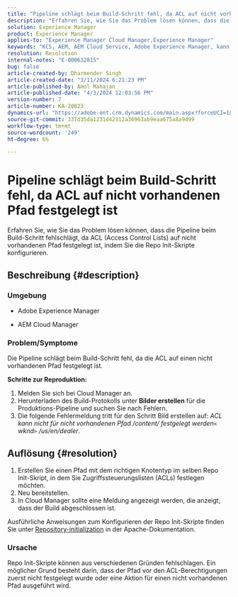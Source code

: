 ```yaml
---
title: "Pipeline schlägt beim Build-Schritt fehl, da ACL auf nicht vorhandenen Pfad festgelegt ist"
description: "Erfahren Sie, wie Sie das Problem lösen können, dass die Pipeline beim Build-Schritt fehlschlägt, da ACL auf nicht vorhandenen Pfad festgelegt ist."
solution: Experience Manager
product: Experience Manager
applies-to: "Experience Manager Cloud Manager,Experience Manager"
keywords: "KCS, AEM, AEM Cloud Service, Adobe Experience Manager, kann keine acl für nicht vorhandenen Pfad festlegen."
resolution: Resolution
internal-notes: "E-000632815"
bug: false
article-created-by: Dharmender Singh
article-created-date: "3/11/2024 6:21:23 PM"
article-published-by: Amol Mahajan
article-published-date: "4/3/2024 12:03:56 PM"
version-number: 7
article-number: KA-20823
dynamics-url: "https://adobe-ent.crm.dynamics.com/main.aspx?forceUCI=1&pagetype=entityrecord&etn=knowledgearticle&id=864b8c26-d4df-ee11-904c-6045bd05e816"
source-git-commit: 337d35da1231d42312a36963ab9eaa675a8a9d99
workflow-type: tm+mt
source-wordcount: '249'
ht-degree: 6%

---
```


# Pipeline schlägt beim Build-Schritt fehl, da ACL auf nicht vorhandenen Pfad festgelegt ist


Erfahren Sie, wie Sie das Problem lösen können, dass die Pipeline beim Build-Schritt fehlschlägt, da ACL (Access Control Lists) auf nicht vorhandenen Pfad festgelegt ist, indem Sie die Repo Init-Skripte konfigurieren.

## Beschreibung {#description}


### <b>Umgebung</b>

- Adobe Experience Manager


- AEM Cloud Manager




### <b>Problem/Symptome</b>

Die Pipeline schlägt beim Build-Schritt fehl, da die ACL auf einen nicht vorhandenen Pfad festgelegt ist.

<b>Schritte zur Reproduktion:</b>

1. Melden Sie sich bei Cloud Manager an.
2. Herunterladen des Build-Protokolls unter <b>Bilder erstellen</b> für die Produktions-Pipeline und suchen Sie nach Fehlern.
3. Die folgende Fehlermeldung tritt für den Schritt Bild erstellen auf: *ACL kann nicht für nicht vorhandenen Pfad /content/ festgelegt werden`<` wknd`>` /us/en/dealer*.



## Auflösung {#resolution}


1. Erstellen Sie einen Pfad mit dem richtigen Knotentyp im selben Repo Init-Skript, in dem Sie Zugriffssteuerungslisten (ACLs) festlegen möchten.
2. Neu bereitstellen.
3. In Cloud Manager sollte eine Meldung angezeigt werden, die anzeigt, dass der Build abgeschlossen ist.


Ausführliche Anweisungen zum Konfigurieren der Repo Init-Skripte finden Sie unter [Repository-initialization](https://sling.apache.org/documentation/bundles/repository-initialization.html) in der Apache-Dokumentation.

### <b>Ursache</b>

Repo Init-Skripte können aus verschiedenen Gründen fehlschlagen. Ein möglicher Grund besteht darin, dass der Pfad vor den ACL-Berechtigungen zuerst nicht festgelegt wurde oder eine Aktion für einen nicht vorhandenen Pfad ausgeführt wird.
